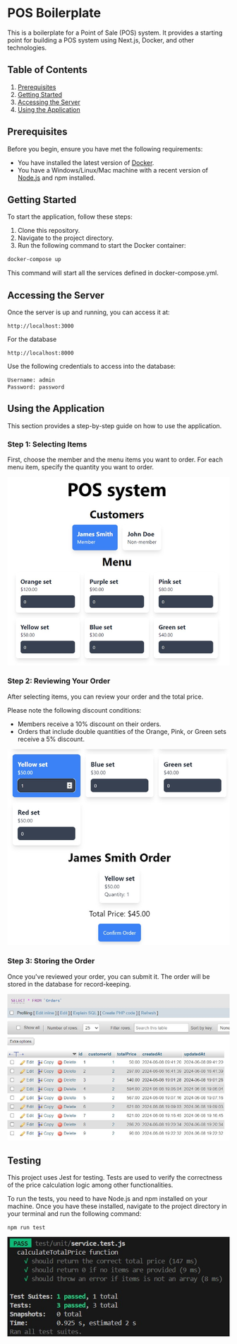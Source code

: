 # POS Boilerplate
This is a boilerplate for a Point of Sale (POS) system. It provides a starting point for building a POS system using Next.js, Docker, and other technologies.

## Table of Contents

1. [Prerequisites](#prerequisites)
2. [Getting Started](#getting-started)
3. [Accessing the Server](#accessing-the-server)
4. [Using the Application](#using-the-application)

## Prerequisites

Before you begin, ensure you have met the following requirements:

- You have installed the latest version of [Docker](https://www.docker.com/get-started).
- You have a Windows/Linux/Mac machine with a recent version of [Node.js](https://nodejs.org/en/download/) and npm installed.

## Getting Started

To start the application, follow these steps:

1. Clone this repository.
2. Navigate to the project directory.
3. Run the following command to start the Docker container:

```bash
docker-compose up
```

This command will start all the services defined in docker-compose.yml.

## Accessing the Server

Once the server is up and running, you can access it at:
```
http://localhost:3000
```

For the database
```
http://localhost:8000
```

Use the following credentials to access into the database:
```
Username: admin
Password: password
```

## Using the Application

This section provides a step-by-step guide on how to use the application.

### Step 1: Selecting Items

First, choose the member and the menu items you want to order. For each menu item, specify the quantity you want to order.

![Screenshot showing the selection of a member and menu items](./doc/images/image1.jpg)

### Step 2: Reviewing Your Order

After selecting items, you can review your order and the total price. 

Please note the following discount conditions:

- Members receive a 10% discount on their orders.
- Orders that include double quantities of the Orange, Pink, or Green sets receive a 5% discount.

![Screenshot showing an order review with the total price](./doc/images/image2.jpg)

### Step 3: Storing the Order

Once you've reviewed your order, you can submit it. The order will be stored in the database for record-keeping.

![Screenshot showing the order stored in the database](./doc/images/image3.jpg)

## Testing

This project uses Jest for testing. Tests are used to verify the correctness of the price calculation logic among other functionalities.

To run the tests, you need to have Node.js and npm installed on your machine. Once you have these installed, navigate to the project directory in your terminal and run the following command:

```
npm run test
```

![Screenshot showing the order stored in the database](./doc/images/image4.jpg)
